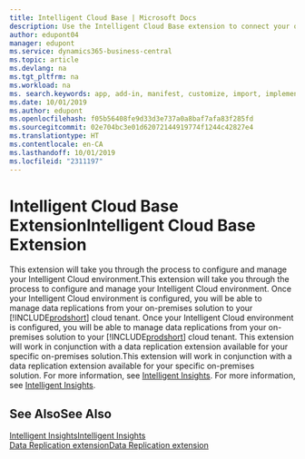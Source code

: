 ```yaml
---
title: Intelligent Cloud Base | Microsoft Docs
description: Use the Intelligent Cloud Base extension to connect your on-premises solution with Business Central online.
author: edupont04
manager: edupont
ms.service: dynamics365-business-central
ms.topic: article
ms.devlang: na
ms.tgt_pltfrm: na
ms.workload: na
ms. search.keywords: app, add-in, manifest, customize, import, implement
ms.date: 10/01/2019
ms.author: edupont
ms.openlocfilehash: f05b56408fe9d33d3e737a0a8baf7afa83f285fd
ms.sourcegitcommit: 02e704bc3e01d62072144919774f1244c42827e4
ms.translationtype: HT
ms.contentlocale: en-CA
ms.lasthandoff: 10/01/2019
ms.locfileid: "2311197"
---
```

# <a name="intelligent-cloud-base-extension"></a><span data-ttu-id="dabbc-103">Intelligent Cloud Base Extension</span><span class="sxs-lookup"><span data-stu-id="dabbc-103">Intelligent Cloud Base Extension</span></span>

<span data-ttu-id="dabbc-104">This extension will take you through the process to configure and manage your Intelligent Cloud environment.</span><span class="sxs-lookup"><span data-stu-id="dabbc-104">This extension will take you through the process to configure and manage your Intelligent Cloud environment.</span></span><span data-ttu-id="dabbc-105"> Once your Intelligent Cloud environment is configured, you will be able to manage data replications from your on-premises solution to your [!INCLUDE[prodshort](includes/prodshort.md)] cloud tenant.</span><span class="sxs-lookup"><span data-stu-id="dabbc-105"> Once your Intelligent Cloud environment is configured, you will be able to manage data replications from your on-premises solution to your [!INCLUDE[prodshort](includes/prodshort.md)] cloud tenant.</span></span> <span data-ttu-id="dabbc-106">This extension will work in conjunction with a data replication extension available for your specific on-premises solution.</span><span class="sxs-lookup"><span data-stu-id="dabbc-106">This extension will work in conjunction with a data replication extension available for your specific on-premises solution.</span></span><span data-ttu-id="dabbc-107"> For more information, see [Intelligent Insights](about-intelligent-cloud.md).</span><span class="sxs-lookup"><span data-stu-id="dabbc-107"> For more information, see [Intelligent Insights](about-intelligent-cloud.md).</span></span>  

## <a name="see-also"></a><span data-ttu-id="dabbc-108">See Also</span><span class="sxs-lookup"><span data-stu-id="dabbc-108">See Also</span></span>

[<span data-ttu-id="dabbc-109">Intelligent Insights</span><span class="sxs-lookup"><span data-stu-id="dabbc-109">Intelligent Insights</span></span>](about-intelligent-cloud.md)  
[<span data-ttu-id="dabbc-110">Data Replication extension</span><span class="sxs-lookup"><span data-stu-id="dabbc-110">Data Replication extension</span></span>](ui-extensions-data-replication.md)  

